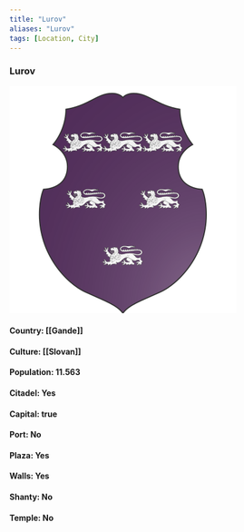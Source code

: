 ```yaml
---
title: "Lurov"
aliases: "Lurov"
tags: [Location, City]
---
```

### Lurov
![](attachment/312c452d9c594bc04f9bca60758aa433.svg)

#### Country: [[Gande]]

#### Culture: [[Slovan]]

#### Population: 11.563

#### Citadel: Yes

#### Capital: true

#### Port: No

#### Plaza: Yes

#### Walls: Yes

#### Shanty: No

#### Temple: No

